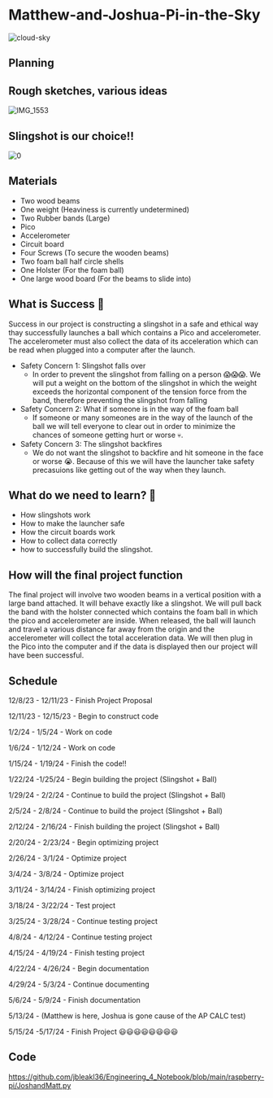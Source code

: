 # Matthew-and-Joshua-Pi-in-the-Sky

![cloud-sky](https://github.com/jbleakl36/Matthew-and-Joshua-Pi-in-the-Sky/assets/112979207/3e2e70ff-4701-4a3e-bbe7-f9a26296c01f)

## Planning

## Rough sketches, various ideas
![IMG_1553](https://github.com/jbleakl36/Matthew-and-Joshua-Pi-in-the-Sky/assets/112979207/18cefcdd-f35f-4254-83b2-22e7d85161cb)

## Slingshot is our choice!!

![0](https://github.com/jbleakl36/Matthew-and-Joshua-Pi-in-the-Sky/assets/112979207/cb3f4352-692a-481a-b636-48cc2c99698f)



## Materials
* Two wood beams
* One weight (Heaviness is currently undetermined)
* Two Rubber bands (Large)
* Pico
* Accelerometer
* Circuit board
* Four Screws (To secure the wooden beams)
* Two foam ball half circle shells 
* One Holster (For the foam ball)
* One large wood board (For the beams to slide into)

## What is Success     🧐 
Success in our project is constructing a slingshot in a safe and ethical way thay successfully launches a ball which contains a Pico and accelerometer. The accelerometer must also collect the data of its acceleration which can be read when plugged into a computer after the launch.

* Safety Concern 1: Slingshot falls over
  * In order to prevent the slingshot from falling on a person 😱😱😱. We will put a weight on the bottom of the slingshot in which the weight exceeds the horizontal component of the tension force from the band, therefore preventing the slingshot from falling
* Safety Concern 2: What if someone is in the way of the foam ball
  * If someone or many someones are in the way of the launch of the ball we will tell everyone to clear out in order to minimize the chances of someone getting hurt or worse 💀.
* Safety Concern 3: The slingshot backfires
  * We do not want the slingshot to backfire and hit someone in the face or worse 😭. Because of this we will have the launcher take safety precasuions like getting out of the way when they launch.


## What do we need to learn? 🧠 
* How slingshots work
* How to make the launcher safe
* How the circuit boards work
* How to collect data correctly
* how to successfully build the slingshot.

## How will the final project function
The final project will involve two wooden beams in a vertical position with a large band attached. It will behave exactly like a slingshot. We will pull back the band with the holster connected which contains the foam ball in which the pico and accelerometer are inside. When released, the ball will launch and travel a various distance far away from the origin and the accelerometer will collect the total acceleration data. We will then plug in the Pico into the computer and if the data is displayed then our project will have been successful.

## Schedule

12/8/23 - 12/11/23 - Finish Project Proposal

12/11/23 - 12/15/23 - Begin to construct code

1/2/24 - 1/5/24 - Work on code

1/6/24 - 1/12/24 - Work on code

1/15/24 - 1/19/24 - Finish the code!!

1/22/24 -1/25/24 - Begin building the project (Slingshot + Ball)

1/29/24 - 2/2/24 - Continue to build the project (Slingshot + Ball)

2/5/24 - 2/8/24 - Continue to build the project (Slingshot + Ball)

2/12/24 - 2/16/24 - Finish building the project (Slingshot + Ball)

2/20/24 - 2/23/24 - Begin optimizing project

2/26/24 - 3/1/24 - Optimize project

3/4/24 - 3/8/24 - Optimize project

3/11/24 - 3/14/24 - Finish optimizing project

3/18/24 - 3/22/24 - Test project

3/25/24 - 3/28/24 - Continue testing project

4/8/24 - 4/12/24 - Continue testing project

4/15/24 - 4/19/24 - Finish testing project

4/22/24 - 4/26/24 - Begin documentation

4/29/24 - 5/3/24 - Continue documenting

5/6/24 - 5/9/24 - Finish documentation

5/13/24 - (Matthew is here, Joshua is gone cause of the AP CALC test)

5/15/24 -5/17/24 - Finish Project 😃😃😃😃😃😃😃😃

## Code

https://github.com/jbleakl36/Engineering_4_Notebook/blob/main/raspberry-pi/JoshandMatt.py




































